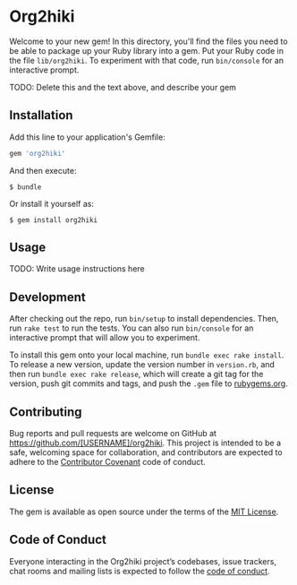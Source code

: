 # Org2hiki

Welcome to your new gem! In this directory, you'll find the files you need to be able to package up your Ruby library into a gem. Put your Ruby code in the file `lib/org2hiki`. To experiment with that code, run `bin/console` for an interactive prompt.

TODO: Delete this and the text above, and describe your gem

## Installation

Add this line to your application's Gemfile:

```ruby
gem 'org2hiki'
```

And then execute:

    $ bundle

Or install it yourself as:

    $ gem install org2hiki

## Usage

TODO: Write usage instructions here

## Development

After checking out the repo, run `bin/setup` to install dependencies. Then, run `rake test` to run the tests. You can also run `bin/console` for an interactive prompt that will allow you to experiment.

To install this gem onto your local machine, run `bundle exec rake install`. To release a new version, update the version number in `version.rb`, and then run `bundle exec rake release`, which will create a git tag for the version, push git commits and tags, and push the `.gem` file to [rubygems.org](https://rubygems.org).

## Contributing

Bug reports and pull requests are welcome on GitHub at https://github.com/[USERNAME]/org2hiki. This project is intended to be a safe, welcoming space for collaboration, and contributors are expected to adhere to the [Contributor Covenant](http://contributor-covenant.org) code of conduct.

## License

The gem is available as open source under the terms of the [MIT License](https://opensource.org/licenses/MIT).

## Code of Conduct

Everyone interacting in the Org2hiki project’s codebases, issue trackers, chat rooms and mailing lists is expected to follow the [code of conduct](https://github.com/[USERNAME]/org2hiki/blob/master/CODE_OF_CONDUCT.md).
